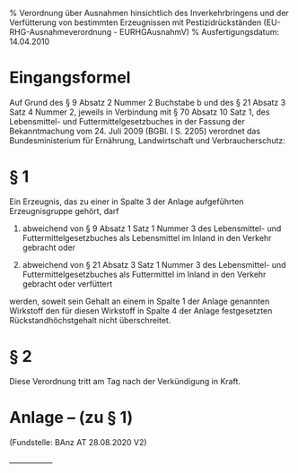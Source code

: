 % Verordnung über Ausnahmen hinsichtlich des Inverkehrbringens und der Verfütterung von bestimmten Erzeugnissen mit Pestizidrückständen  (EU-RHG-Ausnahmeverordnung - EURHGAusnahmV)
% Ausfertigungsdatum: 14.04.2010
 
# Eingangsformel

Auf Grund des § 9 Absatz 2 Nummer 2 Buchstabe b und des § 21 Absatz 3 Satz 4 Nummer 2, jeweils in Verbindung mit § 70 Absatz 10 Satz 1, des Lebensmittel- und Futtermittelgesetzbuches in der Fassung der Bekanntmachung vom 24. Juli 2009 (BGBl. I S. 2205) verordnet das Bundesministerium für Ernährung, Landwirtschaft und Verbraucherschutz:

# § 1

Ein Erzeugnis, das zu einer in Spalte 3 der Anlage aufgeführten Erzeugnisgruppe gehört, darf

1. abweichend von § 9 Absatz 1 Satz 1 Nummer 3 des Lebensmittel- und Futtermittelgesetzbuches als Lebensmittel im Inland in den Verkehr gebracht oder

<!-- -->

2. abweichend von § 21 Absatz 3 Satz 1 Nummer 3 des Lebensmittel- und Futtermittelgesetzbuches als Futtermittel im Inland in den Verkehr gebracht oder verfüttert

werden, soweit sein Gehalt an einem in Spalte 1 der Anlage genannten Wirkstoff den für diesen Wirkstoff in Spalte 4 der Anlage festgesetzten Rückstandhöchstgehalt nicht überschreitet.

# § 2

Diese Verordnung tritt am Tag nach der Verkündigung in Kraft.

# Anlage – (zu § 1)

(Fundstelle: BAnz AT 28.08.2020 V2)

  
  

\_\_\_\_\_\_\_\_\_\_\_\_
